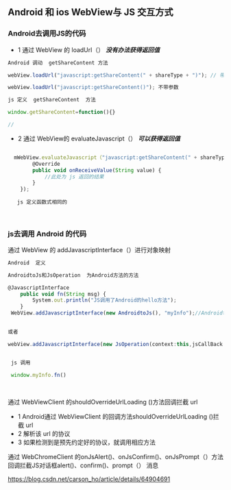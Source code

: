 ##  Android 和 ios   WebView与 JS 交互方式

### Android去调用JS的代码

* 1 通过 WebView 的 loadUrl（）   ***没有办法获得返回值***

```js
Android 调动  getShareContent 方法

webView.loadUrl("javascript:getShareContent(" + shareType + ")"); // 带参数

webView.loadUrl("javascript:getShareContent()"); 不带参数

js 定义  getShareContent  方法

window.getShareContent=function(){}

// 
```
* 2  通过 WebView的 evaluateJavascript（）  ***可以获得返回值***

```js 

  mWebView.evaluateJavascript（"javascript:getShareContent(" + shareType + ")", new ValueCallback<String>() {
        @Override
        public void onReceiveValue(String value) {
            //此处为 js 返回的结果
        }
    });
    
   js 定义函数式相同的
   
    
```


### js去调用 Android 的代码



通过 WebView 的 addJavascriptInterface（）进行对象映射
```js
Android  定义

AndroidtoJs和JsOperation  为Android方法的方法

@JavascriptInterface
    public void fn(String msg) {
        System.out.println("JS调用了Android的hello方法");
    }
 WebView.addJavascriptInterface(new AndroidtoJs(), "myInfo");//AndroidtoJS类对象映射到window的myInfo对象

 
或者 

webView.addJavascriptInterface(new JsOperation(context:this,jsCallBack:this),s:"myInfo")


 js 调用  
 
 window.myInfo.fn()
 
 
```


通过 WebViewClient 的shouldOverrideUrlLoading ()方法回调拦截 url

*  1 Android通过 WebViewClient 的回调方法shouldOverrideUrlLoading ()拦截 url
*  2 解析该 url 的协议
*  3 如果检测到是预先约定好的协议，就调用相应方法



通过 WebChromeClient 的onJsAlert()、onJsConfirm()、onJsPrompt（）方法回调拦截JS对话框alert()、confirm()、prompt（） 消息


https://blog.csdn.net/carson_ho/article/details/64904691

